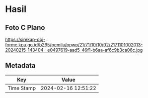 # Hasil

## Foto C Plano

https://sirekap-obj-formc.kpu.go.id/b295/pemilu/ppwp/21/71/10/10/02/2171101002013-20240215-143404--e0497619-aad5-46f1-b6aa-af6c9b3ca06c.jpg


## Metadata

| Key        | Value               |
| ---------- | ------------------- |
| Time Stamp | 2024-02-16 12:51:22 |



